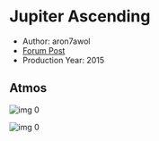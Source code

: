 # Jupiter Ascending

* Author: aron7awol
* [Forum Post](https://www.avsforum.com/threads/bass-eq-for-filtered-movies.2995212/post-56753406)
* Production Year: 2015

## Atmos

![img 0](https://i.imgur.com/q28sAfG.jpg)

![img 0](https://i.imgur.com/WL6fy1i.jpg)

